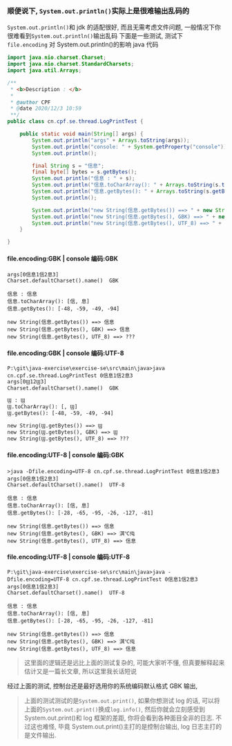 
### 顺便说下, `System.out.println()`实际上是很难输出乱码的

`System.out.println()`和 jdk 的适配很好, 而且无需考虑文件问题, 一般情况下你很难看到`System.out.println()`输出乱码
下面是一些测试, 测试下 `file.encoding` 对 System.out.println()的影响
java 代码

```java
import java.nio.charset.Charset;
import java.nio.charset.StandardCharsets;
import java.util.Arrays;

/**
 * <b>Description : </b>
 *
 * @author CPF
 * @date 2020/12/3 10:59
 **/
public class cn.cpf.se.thread.LogPrintTest {

    public static void main(String[] args) {
        System.out.println("args" + Arrays.toString(args));
        System.out.println("console: " + System.getProperty("console"));
        System.out.println();

        final String s = "信息";
        final byte[] bytes = s.getBytes();
        System.out.println("信息 : " + s);
        System.out.println("信息.toCharArray(): " + Arrays.toString(s.toCharArray()));
        System.out.println("信息.getBytes(): " + Arrays.toString(s.getBytes()));
        System.out.println();

        System.out.println("new String(信息.getBytes()) ==> " + new String(bytes));
        System.out.println("new String(信息.getBytes(), GBK) ==> " + new String(bytes, Charset.forName("GBK")));
        System.out.println("new String(信息.getBytes(), UTF_8) ==> " + new String(bytes, StandardCharsets.UTF_8));
    }

}

```

#### file.encoding:GBK | console 编码:GBK

```dos
args[0信息1信2息3]
Charset.defaultCharset().name()  GBK

信息 : 信息
信息.toCharArray(): [信, 息]
信息.getBytes(): [-48, -59, -49, -94]

new String(信息.getBytes()) ==> 信息
new String(信息.getBytes(), GBK) ==> 信息
new String(信息.getBytes(), UTF_8) ==> ???
```

#### file.encoding:GBK | console 编码:UTF-8

```dos
P:\git\java-exercise\exercise-se\src\main\java>java  cn.cpf.se.thread.LogPrintTest 0信息1信2息3
args[0Ϣ12Ϣ3]
Charset.defaultCharset().name()  GBK

Ϣ : Ϣ
Ϣ.toCharArray(): [, Ϣ]
Ϣ.getBytes(): [-48, -59, -49, -94]

new String(Ϣ.getBytes()) ==> Ϣ
new String(Ϣ.getBytes(), GBK) ==> Ϣ
new String(Ϣ.getBytes(), UTF_8) ==> ???
```

#### file.encoding:UTF-8 | console 编码:GBK

```dos
>java -Dfile.encoding=UTF-8 cn.cpf.se.thread.LogPrintTest 0信息1信2息3
args[0信息1信2息3]
Charset.defaultCharset().name()  UTF-8

信息 : 信息
信息.toCharArray(): [信, 息]
信息.getBytes(): [-28, -65, -95, -26, -127, -81]

new String(信息.getBytes()) ==> 信息
new String(信息.getBytes(), GBK) ==> 淇℃伅
new String(信息.getBytes(), UTF_8) ==> 信息
```

#### file.encoding:UTF-8 | console 编码:UTF-8

```dos
P:\git\java-exercise\exercise-se\src\main\java>java -Dfile.encoding=UTF-8 cn.cpf.se.thread.LogPrintTest 0信息1信2息3
args[0信息1信2息3]
Charset.defaultCharset().name()  UTF-8

信息 : 信息
信息.toCharArray(): [信, 息]
信息.getBytes(): [-28, -65, -95, -26, -127, -81]

new String(信息.getBytes()) ==> 信息
new String(信息.getBytes(), GBK) ==> 淇℃伅
new String(信息.getBytes(), UTF_8) ==> 信息
```

> 这里面的逻辑还是远比上面的测试复杂的, 可能大家听不懂, 但真要解释起来估计又是一篇长文章, 所以这里我长话短说

经过上面的测试, 控制台还是最好选用你的系统编码默认格式 GBK 输出,

> 上面的测试测试的是`System.out.print()`, 如果你想测试 log 的话, 可以将上面的`System.out.print()`换成`log.info()`,
> 然后你就会立刻感受到 System.out.print()和 log 框架的差距, 你将会看到各种面目全非的日志.
> 不过这也难怪, 毕竟 System.out.print()主打的是控制台输出, log 日志主打的是文件输出.
